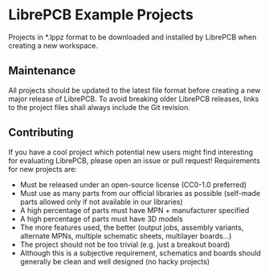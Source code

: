 # LibrePCB Example Projects

Projects in *.lppz format to be downloaded and installed by LibrePCB when
creating a new workspace.

## Maintenance

All projects should be updated to the latest file format before creating
a new major release of LibrePCB. To avoid breaking older LibrePCB
releases, links to the project files shall always include the Git
revision.

## Contributing

If you have a cool project which potential new users might find interesting
for evaluating LibrePCB, please open an issue or pull request! Requirements
for new projects are:

- Must be released under an open-source license (CC0-1.0 preferred)
- Must use as many parts from our official libraries as possible
  (self-made parts allowed only if not available in our libraries)
- A high percentage of parts must have MPN + manufacturer specified
- A high percentage of parts must have 3D models
- The more features used, the better (output jobs, assembly variants,
  alternate MPNs, multiple schematic sheets, multilayer boards...)
- The project should not be too trivial (e.g. just a breakout board)
- Although this is a subjective requirement, schematics and boards should
  generally be clean and well designed (no hacky projects)
